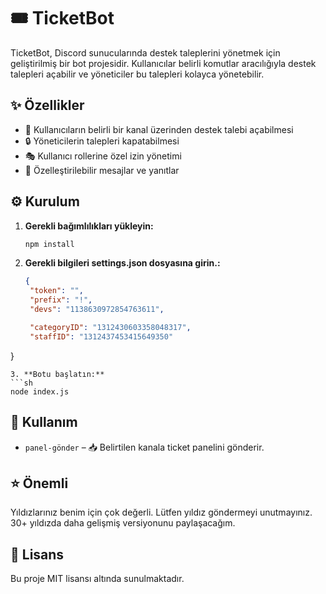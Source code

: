 # 🎟️ TicketBot

TicketBot, Discord sunucularında destek taleplerini yönetmek için geliştirilmiş bir bot projesidir. Kullanıcılar belirli komutlar aracılığıyla destek talepleri açabilir ve yöneticiler bu talepleri kolayca yönetebilir.

## ✨ Özellikler
- 📩 Kullanıcıların belirli bir kanal üzerinden destek talebi açabilmesi
- 🔒 Yöneticilerin talepleri kapatabilmesi
- 🎭 Kullanıcı rollerine özel izin yönetimi
- 🎨 Özelleştirilebilir mesajlar ve yanıtlar

## ⚙️ Kurulum
1. **Gerekli bağımlılıkları yükleyin:**
   ```sh
   npm install
   ```
2. **Gerekli bilgileri settings.json dosyasına girin.:**
   ```json
   {
    "token": "",
    "prefix": "!",
    "devs": "1138630972854763611",

    "categoryID": "1312430603358048317",
    "staffID": "1312437453415649350"
}
   ```
3. **Botu başlatın:**
   ```sh
   node index.js
   ```

## 🚀 Kullanım
- `panel-gönder` – 📥 Belirtilen kanala ticket panelini gönderir.

## ⭐ Önemli
Yıldızlarınız benim için çok değerli. Lütfen yıldız göndermeyi unutmayınız. 30+ yıldızda daha gelişmiş versiyonunu paylaşacağım. 

## 📜 Lisans
Bu proje MIT lisansı altında sunulmaktadır.

